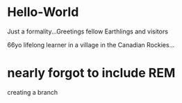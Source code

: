 # Hello-World
Just a formality...Greetings fellow Earthlings and visitors

66yo lifelong learner in a village in the Canadian Rockies...

# nearly forgot to include REM
creating a branch
